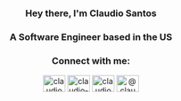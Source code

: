 <h3 align="center">Hey there, I'm Claudio Santos</h1>
<h3 align="center">A Software Engineer based in the US</h3>

<h3 align="center">Connect with me:</h3>
<p align="center">
<a href="https://dev.to/claudiohbsantos" target="blank"><img align="center" src="https://cdn.jsdelivr.net/npm/simple-icons@3.0.1/icons/dev-dot-to.svg" alt="claudiohbsantos" height="30" width="40" /></a>
<a href="https://linkedin.com/in/claudio-santos-5b8134207/" target="blank"><img align="center" src="https://cdn.jsdelivr.net/npm/simple-icons@3.0.1/icons/linkedin.svg" alt="claudio-santos-5b8134207/" height="30" width="40" /></a>
<a href="https://instagram.com/claudiohbsantos" target="blank"><img align="center" src="https://cdn.jsdelivr.net/npm/simple-icons@3.0.1/icons/instagram.svg" alt="claudiohbsantos" height="30" width="40" /></a>
<a href="https://medium.com/@claudiohbsantos" target="blank"><img align="center" src="https://cdn.jsdelivr.net/npm/simple-icons@3.0.1/icons/medium.svg" alt="@claudiohbsantos" height="30" width="40" /></a>
</p>
